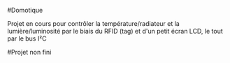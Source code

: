 #Domotique

Projet en cours pour contrôler la température/radiateur et la lumière/luminosité par le biais du RFID 
(tag) et d'un petit écran LCD, le tout par le bus I²C

#Projet non fini
